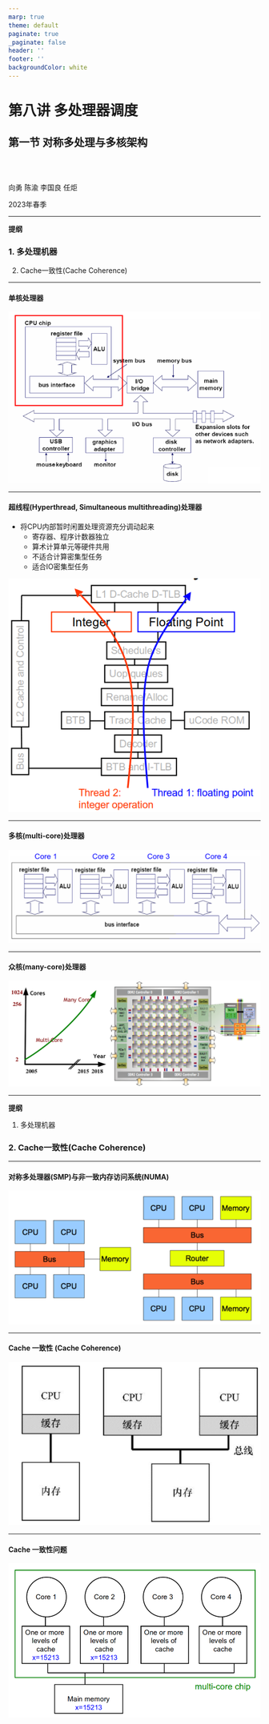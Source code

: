 ```yaml
---
marp: true
theme: default
paginate: true
_paginate: false
header: ''
footer: ''
backgroundColor: white
---
```


<!-- theme: gaia -->
<!-- _class: lead -->

# 第八讲 多处理器调度

## 第一节 对称多处理与多核架构


<br>
<br>

向勇 陈渝 李国良 任炬 

2023年春季

---

**提纲**

### 1. 多处理机器
2. Cache一致性(Cache Coherence)

---

#### 单核处理器
![w:800](figs/single-core.png) 


---
#### 超线程(Hyperthread, Simultaneous multithreading)处理器
- 将CPU内部暂时闲置处理资源充分调动起来
  - 寄存器、程序计数器独立
  - 算术计算单元等硬件共用
  - 不适合计算密集型任务
  - 适合IO密集型任务


![bg right 80%](figs/hyperthread.png) 


---
#### 多核(multi-core)处理器
![w:1150](figs/multi-core.png) 

---
#### 众核(many-core)处理器
![w:1150](figs/many-core.png) 

---

**提纲**

1. 多处理机器
### 2. Cache一致性(Cache Coherence)

---

#### 对称多处理器(SMP)与非一致内存访问系统(NUMA)
![w:1000](figs/smp-numa.png) 

---
#### Cache 一致性 (Cache Coherence)
![w:800](figs/cache-coherence.png) 


---

#### Cache 一致性问题
![w:900](figs/cache-coherence-problem.png)